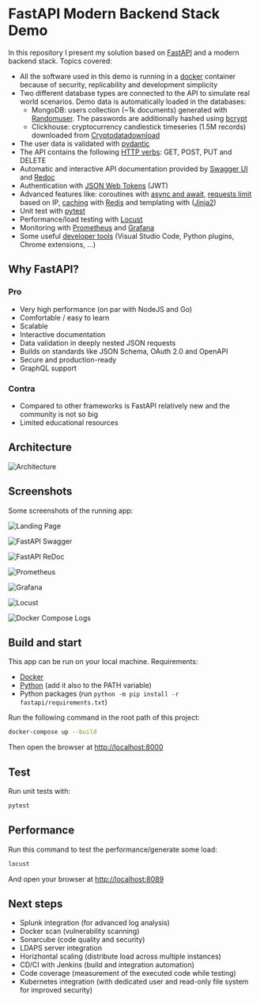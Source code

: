 # FastAPI Modern Backend Stack Demo

In this repository I present my solution based on [FastAPI](https://fastapi.tiangolo.com/) and a modern backend stack. Topics covered:

- All the software used in this demo is running in a [docker](https://www.docker.com/) container because of security, replicability and development simplicity
- Two different database types are connected to the API to simulate real world scenarios. Demo data is automatically loaded in the databases:
  - MongoDB: users collection (~1k documents) generated with [Randomuser](https://randomuser.me/). The passwords are additionally hashed using [bcrypt](https://en.wikipedia.org/wiki/Bcrypt)
  - Clickhouse: cryptocurrency candlestick timeseries (1.5M records) downloaded from [Cryptodatadownload](https://www.cryptodatadownload.com/)
- The user data is validated with [pydantic](https://pydantic-docs.helpmanual.io/)
- The API contains the following [HTTP verbs](https://developer.mozilla.org/en-US/docs/Web/HTTP/Methods): GET, POST, PUT and DELETE
- Automatic and interactive API documentation provided by [Swagger UI](https://swagger.io/tools/swagger-ui/) and [Redoc](https://redoc.ly/)
- Authentication with [JSON Web Tokens](https://jwt.io/) (JWT)
- Advanced features like: coroutines with [async and await](https://fastapi.tiangolo.com/async/), [requests limit](https://pypi.org/project/fastapi-limiter/) based on IP, [caching](https://pypi.org/project/fastapi-cache2/) with [Redis](https://redis.io/) and templating with ([Jinja2](https://jinja.palletsprojects.com/en/3.0.x/))
- Unit test with [pytest](https://docs.pytest.org/)
- Performance/load testing with [Locust](https://locust.io/)
- Monitoring with [Prometheus](https://github.com/trallnag/prometheus-fastapi-instrumentator) and [Grafana](https://grafana.com/)
- Some useful [developer tools](developer_tools.md) (Visual Studio Code, Python plugins, Chrome extensions, ...)

## Why FastAPI?

### Pro

- Very high performance (on par with NodeJS and Go)
- Comfortable / easy to learn
- Scalable
- Interactive documentation
- Data validation in deeply nested JSON requests
- Builds on standards like JSON Schema, OAuth 2.0 and OpenAPI
- Secure and production-ready
- GraphQL support

### Contra

- Compared to other frameworks is FastAPI relatively new and the community is not so big
- Limited educational resources

## Architecture

![Architecture](images/overview.png "Architecture")

## Screenshots

Some screenshots of the running app:

![Landing Page](images/landing_page.png "Landing Page")

![FastAPI Swagger](images/fastapi_swagger.png "FastAPI Swagger")

![FastAPI ReDoc](images/fastapi_redoc.png "FastAPI ReDoc")

![Prometheus](images/prometheus.png "Prometheus")

![Grafana](images/grafana.png "Grafana")

![Locust](images/locust.png "Locust")

![Docker Compose Logs](images/docker_compose_logs.png "Docker Compose Logs")

## Build and start

This app can be run on your local machine. Requirements:

- [Docker](https://www.docker.com/)
- [Python](https://www.python.org/downloads/) (add it also to the PATH variable)
- Python packages (run `python -m pip install -r fastapi/requirements.txt`)

Run the following command in the root path of this project:

```bash
docker-compose up --build
```

Then open the browser at [http://localhost:8000](http://localhost:8000)

## Test

Run unit tests with:

```bash
pytest
```

## Performance

Run this command to test the performance/generate some load:

```bash
locust
```

And open your browser at [http://localhost:8089](http://localhost:8089)

## Next steps

- Splunk integration (for advanced log analysis)
- Docker scan (vulnerability scanning)
- Sonarcube (code quality and security)
- LDAPS server integration
- Horizhontal scaling (distribute load across multiple instances)
- CD/CI with Jenkins (build and integration automation)
- Code coverage (measurement of the executed code while testing)
- Kubernetes integration (with dedicated user and read-only file system for improved security)
